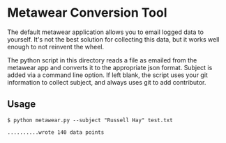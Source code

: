 # Metawear Conversion Tool

The default metawear application allows you to email logged data to yourself.  It's not the best
solution for collecting this data, but it works well enough to not reinvent the wheel.

The python script in this directory reads a file as emailed from the metawear app and converts it to
the appropriate json format.  Subject is added via a command line option.  If left blank,
the script uses your git information to collect subject, and always uses git to add contributor.

## Usage

```
$ python metawear.py --subject "Russell Hay" test.txt

..........wrote 140 data points
```
